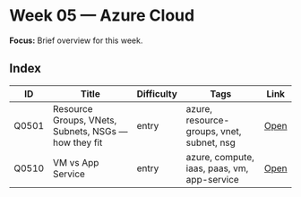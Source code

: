 # Week 05 — Azure Cloud

**Focus:** Brief overview for this week.

## Index

| ID    | Title                                                | Difficulty | Tags                                        | Link                                                |
| ----- | ---------------------------------------------------- | ---------- | ------------------------------------------- | --------------------------------------------------- |
| Q0501 | Resource Groups, VNets, Subnets, NSGs — how they fit | entry      | azure, resource-groups, vnet, subnet, nsg   | [Open](questions/Q0501-azure-rg-vnet-subnet-nsg.md) |
| Q0510 | VM vs App Service                                    | entry      | azure, compute, iaas, paas, vm, app-service | [Open](questions\Q0510-vm-vs-app-service.md)        |
